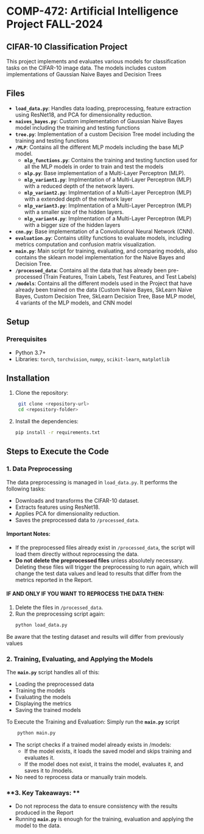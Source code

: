 # COMP-472: Artificial Intelligence Project FALL-2024 
## CIFAR-10 Classification Project
This project implements and evaluates various models for classification tasks on the CIFAR-10 image data. 
The models includes custom implementations of Gaussian Naive Bayes and Decision Trees

## Files

- **`load_data.py`**: Handles data loading, preprocessing, feature extraction using ResNet18, and PCA for dimensionality reduction.
- **`naives_bayes.py`**: Custom implementation of Gaussian Naive Bayes model including the training and testing functions
- **`tree.py`**: Implementation of a custom Decision Tree model including the training and testing functions
- **`/MLP`**: Contains all the different MLP models including the base MLP model.
  - **`mlp_functions.py`**: Contains the training and testing function used for all the MLP models in order to train and test the models
  - **`mlp.py`**: Base implementation of a Multi-Layer Perceptron (MLP).
  - **`mlp_variant1.py`**: Implmentation of a Multi-Layer Perceptron (MLP) with a reduced depth of the network layers.
  - **`mlp_variant2.py`**: Implmentation of a Multi-Layer Perceptron (MLP) with a extended depth of the network layer
  - **`mlp_variant3.py`**: Implmentation of a Multi-Layer Perceptron (MLP) with a smaller size of the hidden layers.
  - **`mlp_variant4.py`**: Implmentation of a Multi-Layer Perceptron (MLP) with a bigger size of the hidden layers
- **`cnn.py`**: Base implementation of a Convolutional Neural Network (CNN).
- **`evaluation.py`**: Contains utility functions to evaluate models, including metrics computation and confusion matrix visualization.
- **`main.py`**: Main script for training, evaluating, and comparing models, also contains the sklearn model implementation for the Naive Bayes and Decision Tree.
- **`/processed_data`**: Contains all the data that has already been pre-processed (Train Features, Train Labels, Test Features, and Test Labels)
- **`/models`**: Contains all the different models used in the Project that have already been trained on the data (Custom Naive Bayes, SkLearn Naive Bayes, Custom Decision Tree, SkLearn Decision Tree, Base MLP model, 4 variants of the MLP models, and CNN model

## Setup

### Prerequisites
- Python 3.7+
- Libraries: `torch`, `torchvision`, `numpy`, `scikit-learn`, `matplotlib`

## Installation
1. Clone the repository:
   ```bash
    git clone <repository-url>
    cd <repository-folder>
   ```
2. Install the dependencies:
    ```bash
    pip install -r requirements.txt
    ```


## Steps to Execute the Code

### **1. Data Preprocessing**
The data preprocessing is managed in `load_data.py`. It performs the following tasks:
- Downloads and transforms the CIFAR-10 dataset.
- Extracts features using ResNet18.
- Applies PCA for dimensionality reduction.
- Saves the preprocessed data to `/processed_data`.

#### **Important Notes:**
- If the preprocessed files already exist in `/processed_data`, the script will load them directly without reprocessing the data.
- **Do not delete the preprocessed files** unless absolutely necessary. Deleting these files will trigger the preprocessing to run again, which will change the test data values and lead to results that differ from the metrics reported in the Report.

#### **IF AND ONLY IF YOU WANT TO REPROCESS THE DATA THEN:**
1. Delete the files in `/processed_data`.
2. Run the preprocessing script again:
   ```bash
   python load_data.py
   ```
Be aware that the testing dataset and results will differ from previously values 

### **2. Training, Evaluating, and Applying the Models**
The **`main.py`** script handles all of this:
- Loading the preprocessed data
- Training the models
- Evaluating the models
- Displaying the metrics
- Saving the trained models

To Execute the Training and Evaluation:
Simply run the **`main.py`** script
  ```bash
      python main.py
  ```
- The script checks if a trained model already exists in /models:
  - If the model exists, it loads the saved model and skips training and evaluates it.
  - If the model does not exist, it trains the model, evaluates it, and saves it to /models.
- No need to reprocess data or manually train models.

### **3. Key Takeaways: **
- Do not reprocess the data to ensure consistency with the results produced in the Report
- Running **`main.py`** is enough for the training, evaluation and applying the model to the data.


